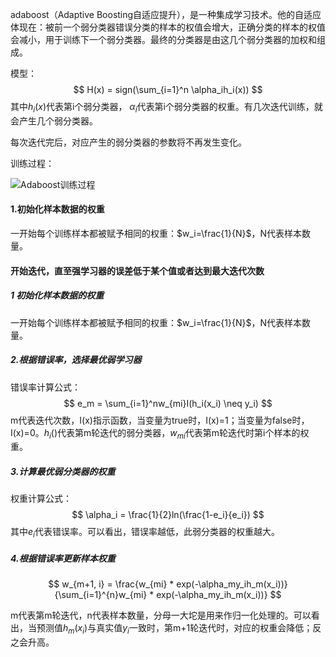 adaboost（Adaptive Boosting自适应提升），是一种集成学习技术。他的自适应体现在：被前一个弱分类器错误分类的样本的权值会增大，正确分类的样本的权值会减小，用于训练下一个弱分类器。最终的分类器是由这几个弱分类器的加权和组成。



模型：
$$
H(x) = sign(\sum_{i=1}^n \alpha_ih_i(x))
$$
其中$h_i(x)$代表第i个弱分类器， $\alpha_i$代表第i个弱分类器的权重。有几次迭代训练，就会产生几个弱分类器。

每次迭代完后，对应产生的弱分类器的参数将不再发生变化。



训练过程：

![Adaboost训练过程](/Users/admin/Documents/MachineLearningTutorial/MLNotes/Adaboost训练过程.png)



#### 1.初始化样本数据的权重

一开始每个训练样本都被赋予相同的权重：$w_i=\frac{1}{N}$，N代表样本数量。



#### 开始迭代，直至强学习器的误差低于某个值或者达到最大迭代次数

##### 1 初始化样本数据的权重

一开始每个训练样本都被赋予相同的权重：$w_i=\frac{1}{N}$，N代表样本数量。

##### 2.根据错误率，选择最优弱学习器

错误率计算公式：
$$
e_m = \sum_{i=1}^nw_{mi}I(h_i(x_i) \neq y_i)
$$
m代表迭代次数，I(x)指示函数，当变量为true时，I(x)=1；当变量为false时，I(x)=0。$h_i()$代表第m轮迭代的弱分类器，$w_{mi}$代表第m轮迭代时第i个样本的权重。

##### 3.计算最优弱分类器的权重

权重计算公式：
$$
\alpha_i = \frac{1}{2}ln(\frac{1-e_i}{e_i})
$$
其中$e_i$代表错误率。可以看出，错误率越低，此弱分类器的权重越大。



##### 4.根据错误率更新样本权重

$$
w_{m+1, i} = \frac{w_{mi} * exp(-\alpha_my_ih_m(x_i))}{\sum_{i=1}^{n}w_{mi} * exp(-\alpha_my_ih_m(x_i))}
$$

m代表第m轮迭代，n代表样本数量，分母一大坨是用来作归一化处理的。可以看出，当预测值$h_m(x_i)$与真实值$y_i$一致时，第m+1轮迭代时，对应的权重会降低；反之会升高。













































